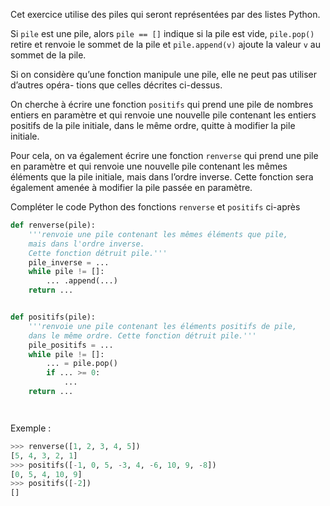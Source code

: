 Cet exercice utilise des piles qui seront représentées par des listes Python.

Si `pile` est une pile, alors `pile == []` indique si la pile est vide, `pile.pop()` retire
et renvoie le sommet de la pile et `pile.append(v)` ajoute la valeur `v` au sommet de la
pile.

Si on considère qu’une fonction manipule une pile, elle ne peut pas utiliser d’autres opéra-
tions que celles décrites ci-dessus.

On cherche à écrire une fonction `positifs` qui prend une pile de nombres entiers en
paramètre et qui renvoie une nouvelle pile contenant les entiers positifs de la pile initiale,
dans le même ordre, quitte à modifier la pile initiale.

Pour cela, on va également écrire une fonction `renverse` qui prend une pile en paramètre
et qui renvoie une nouvelle pile contenant les mêmes éléments que la pile initiale, mais
dans l’ordre inverse. Cette fonction sera également amenée à modifier la pile passée en
paramètre.


Compléter le code Python des fonctions `renverse` et `positifs` ci-après

```python linenums='1'
def renverse(pile):
    '''renvoie une pile contenant les mêmes éléments que pile,
    mais dans l'ordre inverse.
    Cette fonction détruit pile.'''
    pile_inverse = ... 
    while pile != []:
        ... .append(...) 
    return ... 


def positifs(pile):
    '''renvoie une pile contenant les éléments positifs de pile,
    dans le même ordre. Cette fonction détruit pile.'''
    pile_positifs = ... 
    while pile != []:
        ... = pile.pop() 
        if ... >= 0: 
            ...
    return ... 




```

Exemple :
```python
>>> renverse([1, 2, 3, 4, 5])
[5, 4, 3, 2, 1]
>>> positifs([-1, 0, 5, -3, 4, -6, 10, 9, -8])
[0, 5, 4, 10, 9]
>>> positifs([-2])
[]
```